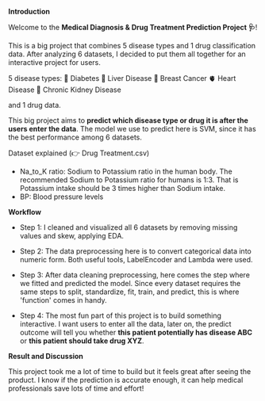 **Introduction**

Welcome to the **Medical Diagnosis & Drug Treatment Prediction Project 🩺**!

This is a big project that combines 5 disease types and 1 drug classification data. After analyzing 6 datasets, I decided to put them all together for an interactive project for users. 

5 disease types:
🧋 Diabetes
🍺 Liver Disease
👩 Breast Cancer
🫀 Heart Disease
🫘 Chronic Kidney Disease

and 1 drug data.

This big project aims to **predict which disease type or drug it is after the users enter the data**. The model we use to predict here is SVM, since it has the best performance among 6 datasets.

Dataset explained (👉 Drug Treatment.csv)
- Na_to_K ratio: Sodium to Potassium ratio in the human body. The recommended Sodium to Potassium ratio for humans is 1:3. That is Potassium intake should be 3 times higher than Sodium intake.
- BP: Blood pressure levels



**Workflow**

- Step 1: I cleaned and visualized all 6 datasets by removing missing values and skew, applying EDA.

- Step 2: The data preprocessing here is to convert categorical data into numeric form. Both useful tools, LabelEncoder and Lambda were used. 

- Step 3: After data cleaning preprocessing, here comes the step where we fitted and predicted the model. Since every dataset requires the same steps to split, standardize, fit, train, and predict, this is where 'function' comes in handy.


- Step 4: The most fun part of this project is to build something interactive. I want users to enter all the data, later on, the predict outcome will tell you whether **this patient potentially has disease ABC** or **this patient should take drug XYZ**.

**Result and Discussion**

This project took me a lot of time to build but it feels great after seeing the product. I know if the prediction is accurate enough, it can help medical professionals save lots of time and effort! 
